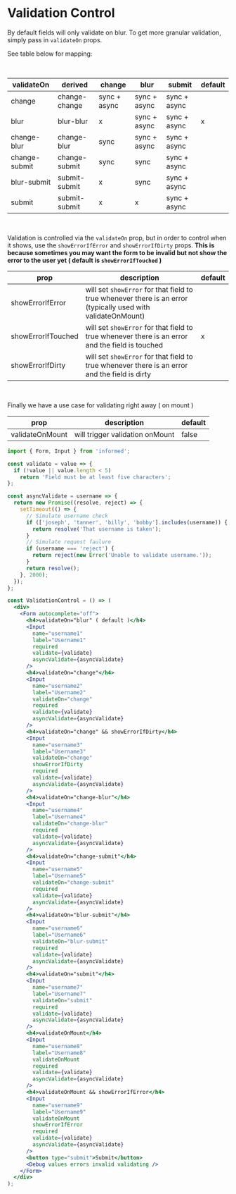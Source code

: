 # Validation Control

By default fields will only validate on blur. To get
more granular validation, simply pass in `validateOn` props.

See table below for mapping:

<br />

| validateOn    | derived       | change       | blur         | submit       | default |
| ------------- | ------------- | ------------ | ------------ | ------------ | ------- |
| change        | change-change | sync + async | sync + async | sync + async |         |
| blur          | blur-blur     | x            | sync + async | sync + async | x       |
| change-blur   | change-blur   | sync         | sync + async | sync + async |         |
| change-submit | change-submit | sync         | sync         | sync + async |         |
| blur-submit   | submit-submit | x            | sync         | sync + async |         |
| submit        | submit-submit | x            | x            | sync + async |         |

<br />

Validation is controlled via the `validateOn` prop, but in order to control when it shows,
use the `showErrorIfError` and `showErrorIfDirty` props. **This is because sometimes you may want the form to be invalid but not show the error to the user yet ( default is `showErrorIfTouched` )**

| prop               | description                                                                                                  | default |
| ------------------ | ------------------------------------------------------------------------------------------------------------ | ------- |
| showErrorIfError   | will set `showError` for that field to true whenever there is an error (typically used with validateOnMount) |         |
| showErrorIfTouched | will set `showError` for that field to true whenever there is an error and the field is touched              | x       |
| showErrorIfDirty   | will set `showError` for that field to true whenever there is an error and the field is dirty                |         |

<br />

Finally we have a use case for validating right away ( on mount )

| prop            | description                     | default |
| --------------- | ------------------------------- | ------- |
| validateOnMount | will trigger validation onMount | false   |

<!-- STORY -->

```jsx
import { Form, Input } from 'informed';

const validate = value => {
  if (!value || value.length < 5)
    return 'Field must be at least five characters';
};

const asyncValidate = username => {
  return new Promise((resolve, reject) => {
    setTimeout(() => {
      // Simulate username check
      if (['joseph', 'tanner', 'billy', 'bobby'].includes(username)) {
        return resolve('That username is taken');
      }
      // Simulate request faulure
      if (username === 'reject') {
        return reject(new Error('Unable to validate username.'));
      }
      return resolve();
    }, 2000);
  });
};

const ValidationControl = () => (
  <div>
    <Form autocomplete="off">
      <h4>validateOn="blur" ( default )</h4>
      <Input
        name="username1"
        label="Username1"
        required
        validate={validate}
        asyncValidate={asyncValidate}
      />
      <h4>validateOn="change"</h4>
      <Input
        name="username2"
        label="Username2"
        validateOn="change"
        required
        validate={validate}
        asyncValidate={asyncValidate}
      />
      <h4>validateOn="change" && showErrorIfDirty</h4>
      <Input
        name="username3"
        label="Username3"
        validateOn="change"
        showErrorIfDirty
        required
        validate={validate}
        asyncValidate={asyncValidate}
      />
      <h4>validateOn="change-blur"</h4>
      <Input
        name="username4"
        label="Username4"
        validateOn="change-blur"
        required
        validate={validate}
        asyncValidate={asyncValidate}
      />
      <h4>validateOn="change-submit"</h4>
      <Input
        name="username5"
        label="Username5"
        validateOn="change-submit"
        required
        validate={validate}
        asyncValidate={asyncValidate}
      />
      <h4>validateOn="blur-submit"</h4>
      <Input
        name="username6"
        label="Username6"
        validateOn="blur-submit"
        required
        validate={validate}
        asyncValidate={asyncValidate}
      />
      <h4>validateOn="submit"</h4>
      <Input
        name="username7"
        label="Username7"
        validateOn="submit"
        required
        validate={validate}
        asyncValidate={asyncValidate}
      />
      <h4>validateOnMount</h4>
      <Input
        name="username8"
        label="Username8"
        validateOnMount
        required
        validate={validate}
        asyncValidate={asyncValidate}
      />
      <h4>validateOnMount && showErrorIfError</h4>
      <Input
        name="username9"
        label="Username9"
        validateOnMount
        showErrorIfError
        required
        validate={validate}
        asyncValidate={asyncValidate}
      />
      <button type="submit">Submit</button>
      <Debug values errors invalid validating />
    </Form>
  </div>
);
```

